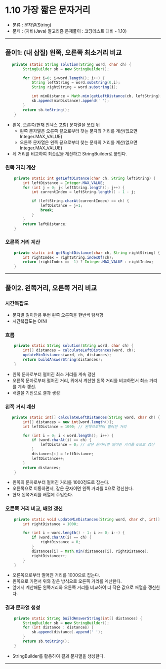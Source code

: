 # 1.10 가장 짧은 문자거리

- 분류 : 문자열(String)
- 문제 : (자바(Java) 알고리즘 문제풀이 : 코딩테스트 대비 - 1.10)

---

## 풀이1: (내 삽질) 왼쪽, 오른쪽 최소거리 비교
```java
   private static String solution(String word, char ch) {
        StringBuilder sb = new StringBuilder();

        for (int i=0; i<word.length(); i++) {
            String leftString = word.substring(0,i);
            String rightString = word.substring(i);

            int minDistance = Math.min(getLeftDistance(ch, leftString), getRightDistance(ch, rightString));
            sb.append(minDistance).append(' ');
        }
        return sb.toString();
    }
```
- 왼쪽, 오른쪽(현재 인덱스 포함) 문자열을 쪼갠 뒤
  - 왼쪽 문자열은 오른쪽 끝으로부터 찾는 문자의 거리를 계산(없으면 Integer.MAX_VALUE)
  - 오른쪽 문자열은 왼쪽 끝으로부터 찾는 문자의 거리를 계산(없으면 Integer.MAX_VALUE)
- 뒤 거리를 비교하여 최솟값을 계산하고 StringBuilder로 붙인다.

### 왼쪽 거리 계산
```java
    private static int getLeftDistance(char ch, String leftString) {
        int leftDistance = Integer.MAX_VALUE;
        for (int j = 0; j< leftString.length(); j++) {
            int currentIndex = leftString.length() - 1 - j;

            if (leftString.charAt(currentIndex) == ch) {
                leftDistance = j+1;
                break;
            }
        }
        return leftDistance;
    }
```
### 오른쪽 거리 계산
```java
    private static int getRightDistance(char ch, String rightString) {
        int rightIndex = rightString.indexOf(ch);
        return (rightIndex == -1) ? Integer.MAX_VALUE : rightIndex;
    }
```

---

## 풀이2. 왼쪽거리, 오른쪽 거리 비교

### 시간복잡도
- 문자열 길이만큼 두번 왼쪽 오른쪽을 한번씩 탐색함
- 시간복잡도는 O(N)

### 흐름
```java
    private static String solution(String word, char ch) {
        int[] distances = calculateLeftDistances(word, ch);
        updateMinDistances(word, ch, distances);
        return buildAnswerString(distances);
    }
```
- 왼쪽 문자로부터 떨어진 최소 거리를 계속 갱신
- 오른쪽 문자로부터 떨어진 거리, 위에서 계산한 왼쪽 거리를 비교하면서 최소 거리를 계속 갱신.
- 배열을 기반으로 결과 생성

### 왼쪽 거리 계산
```java
   private static int[] calculateLeftDistances(String word, char ch) {
        int[] distances = new int[word.length()];
        int leftDistance = 1000; // 왼쪽으로부터 떨어진 거리

        for (int i = 0; i < word.length(); i++) {
            if (word.charAt(i) == ch) {
                leftDistance = 0; // 같은 문자이면 떨어진 거리를 0으로 갱신
            }
            distances[i] = leftDistance;
            leftDistance++;
        }
        return distances;
    }

```
- 왼쪽의 문자로부터 떨어진 거리를 1000정도로 잡는다.
- 오른쪽으로 이동하면서, 같은 문자이면 왼쪽 거리를 0으로 갱신한다.
- 현재 왼쪽거리를 배열에 주입한다.

### 오른쪽 거리 비교, 배열 갱신
```java
    private static void updateMinDistances(String word, char ch, int[] distances) {
        int rightDistance = 1000;

        for (int i = word.length() - 1; i >= 0; i--) {
            if (word.charAt(i) == ch) {
                rightDistance = 0;
            }
            distances[i] = Math.min(distances[i], rightDistance);
            rightDistance++;
        }
    }
```
- 오른쪽으로부터 떨어진 거리를 1000으로 잡는다.
- 왼쪽으로 가면서 위와 같은 방식으로 오른쪽 거리를 계산한다.
- 앞에서 계산해둔 왼쪽거리와 오른쪽 거리를 비교하여 더 작은 값으로 배열을 갱신한다.

### 결과 문자열 생성
```java
    private static String buildAnswerString(int[] distances) {
        StringBuilder sb = new StringBuilder();
        for (int distance : distances) {
            sb.append(distance).append(' ');
        }
        return sb.toString();
    }

```
- StringBuilder를 활용하여 결과 문자열을 생성한다.

---
